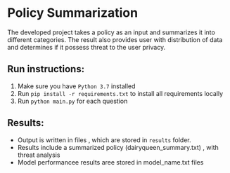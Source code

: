 # Policy Summarization

The developed project takes a policy as an input and summarizes it into different categories.
The result also provides user with distribution of data and determines if it possess threat to the
user privacy.

## Run instructions:

1. Make sure you have `Python 3.7` installed
2. Run `pip install -r requirements.txt` to install all requirements locally
3. Run `python main.py` for each question

## Results:

- Output is written in files , which are stored in `results` folder.
- Results include a summarized policy (dairyqueen_summary.txt) , with threat analysis
- Model performancee results aree stored in model_name.txt files
